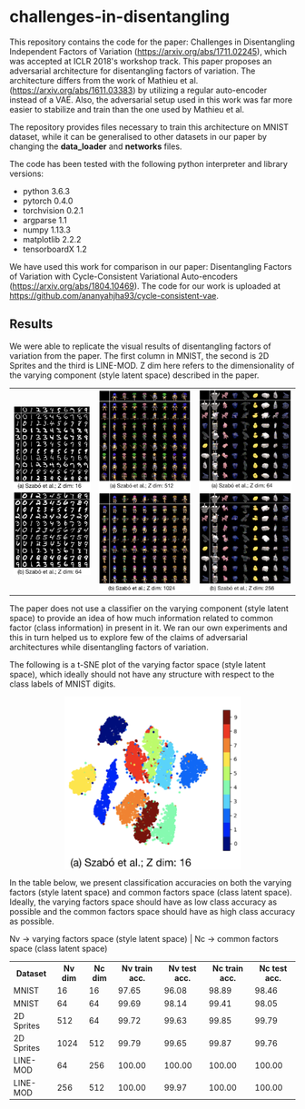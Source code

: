 # challenges-in-disentangling

This repository contains the code for the paper: Challenges in Disentangling Independent Factors of Variation (https://arxiv.org/abs/1711.02245),
which was accepted at ICLR 2018's workshop track. This paper proposes an adversarial architecture for disentangling factors of variation.
The architecture differs from the work of Mathieu et al. (https://arxiv.org/abs/1611.03383) by utilizing a regular auto-encoder instead of a VAE.
Also, the adversarial setup used in this work was far more easier to stabilize and train than the one used by  Mathieu et al.

The repository provides files necessary to train this architecture on MNIST dataset, while it can be generalised to other datasets in our paper by changing the **data_loader** and **networks** files.

The code has been tested with the following python interpreter and library versions:

 - python 3.6.3
 - pytorch 0.4.0
 - torchvision 0.2.1
 - argparse 1.1
 - numpy 1.13.3
 - matplotlib 2.2.2
 - tensorboardX 1.2

We have used this work for comparison in our paper: Disentangling Factors of Variation with Cycle-Consistent Variational Auto-encoders (https://arxiv.org/abs/1804.10469).
The code for our work is uploaded at https://github.com/ananyahjha93/cycle-consistent-vae.

## Results

We were able to replicate the visual results of disentangling factors of variation from the paper.
The first column in MNIST, the second is 2D Sprites and the third is LINE-MOD. Z dim here refers to the dimensionality of the
varying component (style latent space) described in the paper.

<table style="width:100%">
    <tr>
        <td align="center"><img src="images/mnist_swap.png" alt="MNIST" width="250px" /></td>
        <td align="center"><img src="images/sprites_swap.png" alt="2D Sprites" width="300px" /></td>
        <td align="center"><img src="images/linemod_swap.png" alt="LINEMOD" width="300px" /></td>
    </tr>
</table>

The paper does not use a classifier on the varying component (style latent space) to provide an idea of how much information related to
common factor (class information) in present in it. We ran our own experiments and this in turn helped us to explore few of the
claims of adversarial architectures while disentangling factors of variation.


The following is a t-SNE plot of the varying factor space (style latent space), which ideally should not have any structure
with respect to the class labels of MNIST digits.

<p align="center">
<img src="images/t_sne.png" alt="t-SNE plot" width="311px" align="middle" />
</p>

In the table below, we present classification accuracies on both the varying factors (style latent space) and
common factors space (class latent space). Ideally, the varying factors space should have as low class accuracy as possible and
the common factors space should have as high class accuracy as possible.

Nv -> varying factors space (style latent space) | Nc -> common factors space (class latent space)


<table style="width:100%">
  <tr>
    <th>Dataset</th>
    <th>Nv dim</th>
    <th>Nc dim</th>
    <th>Nv train acc.</th>
    <th>Nv test acc.</th>
    <th>Nc train acc.</th>
    <th>Nc test acc.</th>
  </tr>
  <tr>
    <td>MNIST</td>
    <td>16</td>
    <td>16</td>
    <td>97.65</td>
    <td>96.08</td>
    <td>98.89</td>
    <td>98.46</td>
  </tr>
  <tr>
    <td>MNIST</td>
    <td>64</td>
    <td>64</td>
    <td>99.69</td>
    <td>98.14</td>
    <td>99.41</td>
    <td>98.05</td>
  </tr>
  <tr>
    <td>2D Sprites</td>
    <td>512</td>
    <td>64</td>
    <td>99.72</td>
    <td>99.63</td>
    <td>99.85</td>
    <td>99.79</td>
  </tr>
  <tr>
    <td>2D Sprites</td>
    <td>1024</td>
    <td>512</td>
    <td>99.79</td>
    <td>99.65</td>
    <td>99.87</td>
    <td>99.76</td>
  </tr>
  <tr>
    <td>LINE-MOD</td>
    <td>64</td>
    <td>256</td>
    <td>100.00</td>
    <td>100.00</td>
    <td>100.00</td>
    <td>100.00</td>
  </tr>
  <tr>
    <td>LINE-MOD</td>
    <td>256</td>
    <td>512</td>
    <td>100.00</td>
    <td>99.97</td>
    <td>100.00</td>
    <td>100.00</td>
  </tr>
</table>
